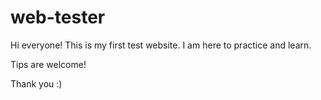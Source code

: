 # web-tester

Hi everyone! This is my first test website. I am here to practice and learn. 

Tips are welcome! 

Thank you :)
